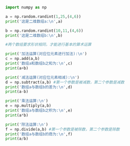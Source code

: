 
<BlogInfo title="17.简单的算术函数" author="白日梦想猿" pv=0 read_times=0 pre_cost_time=0分25秒 category="numpy学习" tag_list="['numpy学习']" create_time="2020.04.24 16:54:51" update_time="2020.04.24 17:07:08" />

```python
import numpy as np

a = np.random.randint(1,25,(4,6))
print('这是二维数组a:\n',a)

b = np.random.randint(10,11,(4,6))
print('这是二维数组b:\n',b)

#两个数组要求形状相同，才能进行基本的算术运算

print('加法运算(对应位元素进行加法):\n')
c = np.add(a,b)
print('数组a和数组b之和为:\n',c)
print(a+b)

print('减法运算(对应位元素相减):\n')
d = np.subtract(a,b) #第一个参数是被减数，第二个参数是减数
print('数组a与数组b的差为:\n',d)
print(a-b)

print('乘法运算:\n')
e = np.multiply(a,b)
print('数组a与数组b之积为:\n',e)
print(a*b)

print('除法运算:\n')
f = np.divide(a,b) #第一个参数是被除数，第二个参数是除数
print('数组a与数组b的商为:\n',f)
print(a/b)
```
